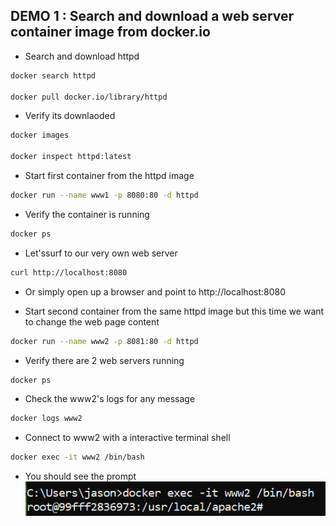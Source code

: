 ## DEMO 1 : Search and download a web server container image from docker.io
- Search and download httpd
``` bash
docker search httpd

docker pull docker.io/library/httpd
```

- Verify its downlaoded
``` bash
docker images

docker inspect httpd:latest
```

- Start first container from the httpd image
``` bash
docker run --name www1 -p 8080:80 -d httpd
```

- Verify the container is running
``` bash
docker ps

```

- Let'ssurf to our very own web server
``` bash
curl http://localhost:8080
```

- Or simply open up a browser and point to http://localhost:8080

- Start second container from the same httpd image but this time we want to change the web page content
``` bash
docker run --name www2 -p 8081:80 -d httpd
```

- Verify there are 2 web servers running
``` bash
docker ps 
```

- Check the www2's logs for any message
``` bash
docker logs www2
```

- Connect to www2 with a interactive terminal shell 
``` bash
docker exec -it www2 /bin/bash
```

- You should see the prompt
![image](images/www2_shell.png)






















